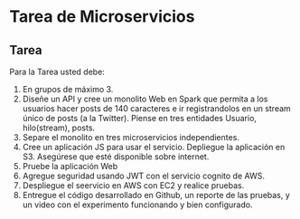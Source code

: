 # Tarea de Microservicios
## Tarea

Para la Tarea usted debe:

1. En grupos de máximo 3.
2. Diseñe un API y cree un monolito  Web en Spark que permita a los usuarios hacer posts de 140 caracteres e ir registrandolos en un stream único de posts (a la Twitter). Piense en tres entidades Usuario, hilo(stream), posts.
3. Separe el monolito en tres microservicios independientes.
4. Cree un aplicación JS para usar el servicio. Depliegue la aplicación en S3. Asegúrese que esté disponible sobre internet.
5. Pruebe la aplicación Web
6. Agregue seguridad usando JWT con el servicio cognito de AWS.
7. Despliegue el seervicio en AWS con EC2 y realice pruebas.
8. Entregue el código desarrollado en Github, un reporte de las pruebas, y un video con el experimento funcionando y bien configurado.
